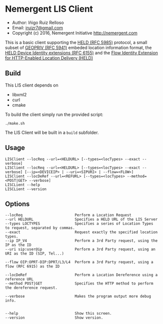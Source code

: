Nemergent LIS Client
===============

* Author: Iñigo Ruiz Relloso
* Email:  iruizr7@gmail.com
* Copyright (c) 2016, Nemergent Initiative http://nemergent.com


This is a basic client supporting the [HELD (RFC 5985)][held] protocol, a small subset of [GEOPRIV (RFC 5941)][geopriv] embeded location information format, the [HELD Device Identity extensions (RFC 6155)][heldid] and the [Flow Identity Extension for HTTP-Enabled Location Delivery (HELD)][heldflow]

Build
-----
This LIS client depends on

* libxml2
* curl
* cmake

To build the client simply run the provided script:

	./make.sh

The LIS Client will be built in a `build` subfolder.

Usage
-----
	LISClient --locReq --url=<HELDURL> [--types=<locTypes> --exact --verbose]
	LISClient --locReq --url=<HELDURL> [--types=<locTypes> --exact --verbose] [--ip=<DEVICEIP> | --uri=<SIPURI> | --flow=<FLOW>]
	LISClient --locDeRef --url=<REFURL> [--types=<locTypes> --method=<POST|GET> --verbose]
	LISCLient --help
	LISCLient --version

Options
-------
	--locReq                        Perform a Location Request
	--url HELDURL                   Specifies a HELD URL of the LIS Server
	--types LOCTYPES                Specifies a series of Location Types to request, separated by commas.
	--exact                         Request exactly the specified location types.
	--ip IP_V4                      Perform a 3rd Party request, using the IP as the ID
	--uri sip:user@ip               Perform a 3rd Party request, using an URI as the ID (SIP, Tel...)

	--flow OIP:OPRT-DIP:DPRT/L3/L4  Perform a 3rd Party request, using a flow (RFC 6915) as the ID

	--locDeRef                      Perform a Location Dereference using a reference URL
	--method POST|GET               Specifies the HTTP method to perform the dereference request.

	--verbose                       Makes the program output more debug info.


	--help                          Show this screen.
	--version                       Show version.


[held]: https://tools.ietf.org/html/rfc5985 "HTTP-Enabled Location Delivery (HELD)"
[heldid]: https://tools.ietf.org/html/rfc6155 "Use of Device Identity in HTTP-Enabled Location Delivery (HELD)"
[geopriv]: https://tools.ietf.org/html/rfc5941 "GEOPRIV Presence Information Data Format Location Object (PIDF-LO) Usage Clarification, Considerations, and Recommendations"
[heldflow]: https://tools.ietf.org/html/rfc6915 "Flow Identity Extension for HTTP-Enabled Location Delivery (HELD)"
